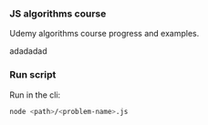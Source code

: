 ### JS algorithms course 

Udemy algorithms course progress and examples.

adadadad
### Run script

Run in the cli:

```bash
node <path>/<problem-name>.js
```
